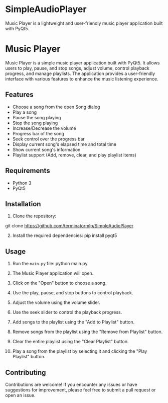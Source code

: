 # SimpleAudioPlayer
Music Player is a lightweight and user-friendly music player application built with PyQt5.

# Music Player

Music Player is a simple music player application built with PyQt5. It allows users to play, pause, and stop songs, adjust volume, control playback progress, and manage playlists. The application provides a user-friendly interface with various features to enhance the music listening experience.

## Features

- Choose a song from the open Song dialog
- Play a song
- Pause the song playing
- Stop the song playing
- Increase/Decrease the volume
- Progress bar of the song
- Seek control over the progress bar
- Display current song's elapsed time and total time
- Show current song's information
- Playlist support (Add, remove, clear, and play playlist items)

## Requirements

- Python 3
- PyQt5

## Installation

1. Clone the repository:

git clone https://github.com/terminatormlp/SimpleAudioPlayer


2. Install the required dependencies:
    pip install pyqt5
## Usage

1. Run the `main.py` file:
      python main.py

2. The Music Player application will open.
3. Click on the "Open" button to choose a song.
4. Use the play, pause, and stop buttons to control playback.
5. Adjust the volume using the volume slider.
6. Use the seek slider to control the playback progress.
7. Add songs to the playlist using the "Add to Playlist" button.
8. Remove songs from the playlist using the "Remove from Playlist" button.
9. Clear the entire playlist using the "Clear Playlist" button.
10. Play a song from the playlist by selecting it and clicking the "Play Playlist" button.

## Contributing

Contributions are welcome! If you encounter any issues or have suggestions for improvement, please feel free to submit a pull request or open an issue.

